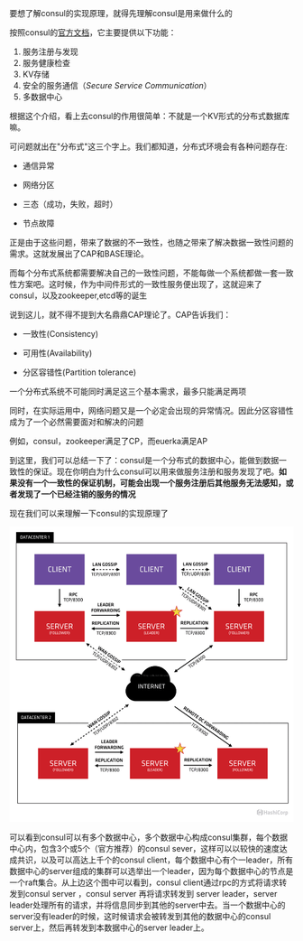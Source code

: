要想了解consul的实现原理，就得先理解consul是用来做什么的

按照consul的[官方文档](https://www.consul.io/intro/index.html)，它主要提供以下功能：

1. 服务注册与发现
2. 服务健康检查
3. KV存储
4. 安全的服务通信（*Secure Service Communication*）
5. 多数据中心



根据这个介绍，看上去consul的作用很简单：不就是一个KV形式的分布式数据库嘛。

可问题就出在"分布式"这三个字上。我们都知道，分布式环境会有各种问题存在:

* 通信异常

* 网络分区
* 三态（成功，失败，超时）
* 节点故障

正是由于这些问题，带来了数据的不一致性，也随之带来了解决数据一致性问题的需求。这就发展出了CAP和BASE理论。

而每个分布式系统都需要解决自己的一致性问题，不能每做一个系统都做一套一致性方案吧。这时候，作为中间件形式的一致性服务便出现了，这就迎来了consul，以及zookeeper,etcd等的诞生

说到这儿，就不得不提到大名鼎鼎CAP理论了。CAP告诉我们：

* 一致性\(Consistency\)

* 可用性\(Availability\)
* 分区容错性\(Partition tolerance\)

 一个分布式系统不可能同时满足这三个基本需求，最多只能满足两项

同时，在实际运用中，网络问题又是一个必定会出现的异常情况。因此分区容错性成为了一个必然需要面对和解决的问题

例如，consul，zookeeper满足了CP，而euerka满足AP

到这里，我们可以总结一下了：consul是一个分布式的数据中心，能做到数据一致性的保证。现在你明白为什么consul可以用来做服务注册和服务发现了吧。**如果没有一个一致性的保证机制，可能会出现一个服务注册后其他服务无法感知，或者发现了一个已经注销的服务的情况**



现在我们可以来理解一下consul的实现原理了



![](/assets/consul1.png)



可以看到consul可以有多个数据中心，多个数据中心构成consul集群，每个数据中心内，包含3个或5个（官方推荐）的consul sever，这样可以以较快的速度达成共识，以及可以高达上千个的consul client，每个数据中心有个一leader，所有数据中心的server组成的集群可以选举出一个leader，因为每个数据中心的节点是一个raft集合。从上边这个图中可以看到，consul client通过rpc的方式将请求转发到consul server ，consul server 再将请求转发到 server leader，server leader处理所有的请求，并将信息同步到其他的server中去。当一个数据中心的server没有leader的时候，这时候请求会被转发到其他的数据中心的consul server上，然后再转发到本数据中心的server leader上。



